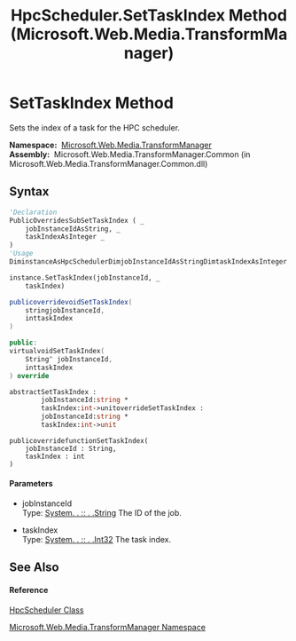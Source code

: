 ﻿---
title: HpcScheduler.SetTaskIndex Method  (Microsoft.Web.Media.TransformManager)
TOCTitle: SetTaskIndex Method
ms:assetid: M:Microsoft.Web.Media.TransformManager.HpcScheduler.SetTaskIndex(System.String,System.Int32)
ms:mtpsurl: https://msdn.microsoft.com/en-us/library/microsoft.web.media.transformmanager.hpcscheduler.settaskindex(v=VS.90)
ms:contentKeyID: 35520809
ms.date: 06/14/2012
mtps_version: v=VS.90
f1_keywords:
- Microsoft.Web.Media.TransformManager.HpcScheduler.SetTaskIndex
dev_langs:
- CSharp
- JScript
- VB
- FSharp
- c++
api_location:
- Microsoft.Web.Media.TransformManager.Common.dll
api_name:
- Microsoft.Web.Media.TransformManager.HpcScheduler.SetTaskIndex
api_type:
- Managed
topic_type:
- apiref
- kbSyntax
product_family_name: VS
ROBOTS: INDEX,FOLLOW
---

# SetTaskIndex Method

Sets the index of a task for the HPC scheduler.

**Namespace:**  [Microsoft.Web.Media.TransformManager](microsoft-web-media-transformmanager-namespace.md)  
**Assembly:**  Microsoft.Web.Media.TransformManager.Common (in Microsoft.Web.Media.TransformManager.Common.dll)

## Syntax

``` vb
'Declaration
PublicOverridesSubSetTaskIndex ( _
    jobInstanceIdAsString, _
    taskIndexAsInteger _
)
'Usage
DiminstanceAsHpcSchedulerDimjobInstanceIdAsStringDimtaskIndexAsInteger

instance.SetTaskIndex(jobInstanceId, _
    taskIndex)
```

``` csharp
publicoverridevoidSetTaskIndex(
    stringjobInstanceId,
    inttaskIndex
)
```

``` c++
public:
virtualvoidSetTaskIndex(
    String^ jobInstanceId, 
    inttaskIndex
) override
```

``` fsharp
abstractSetTaskIndex : 
        jobInstanceId:string * 
        taskIndex:int->unitoverrideSetTaskIndex : 
        jobInstanceId:string * 
        taskIndex:int->unit
```

``` jscript
publicoverridefunctionSetTaskIndex(
    jobInstanceId : String, 
    taskIndex : int
)
```

#### Parameters

  - jobInstanceId  
    Type: [System. . :: . .String](https://msdn.microsoft.com/en-us/library/s1wwdcbf\(v=vs.90\))  
    The ID of the job.  

<!-- end list -->

  - taskIndex  
    Type: [System. . :: . .Int32](https://msdn.microsoft.com/en-us/library/td2s409d\(v=vs.90\))  
    The task index.  

## See Also

#### Reference

[HpcScheduler Class](hpcscheduler-class-microsoft-web-media-transformmanager.md)

[Microsoft.Web.Media.TransformManager Namespace](microsoft-web-media-transformmanager-namespace.md)

